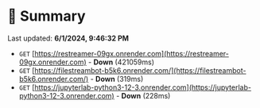# 📖 Summary
Last updated: **6/1/2024, 9:46:32 PM**

- `GET` [https://restreamer-09gx.onrender.com](https://restreamer-09gx.onrender.com) - **Down** (421059ms)
- `GET` [https://filestreambot-b5k6.onrender.com/](https://filestreambot-b5k6.onrender.com/) - **Down** (319ms)
- `GET` [https://jupyterlab-python3-12-3.onrender.com](https://jupyterlab-python3-12-3.onrender.com) - **Down** (228ms)

